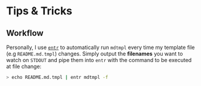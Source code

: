 # Tips & Tricks

## Workflow
Personally, I use [`entr`](https://github.com/eradman/entr) to automatically run `mdtmpl` every time my template file (e.g `README.md.tmpl`) changes. Simply output the **filenames** you want to watch on `STDOUT` and pipe them into `entr` with the command to be executed at file change:

```bash
> echo README.md.tmpl | entr mdtmpl -f
```
